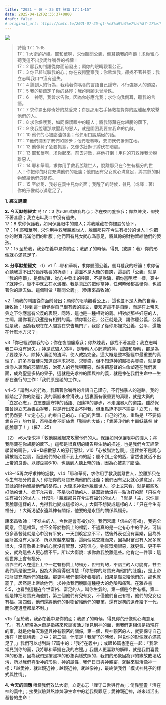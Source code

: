 ```yaml
---
title: "2021 – 07 – 25 QT 詩篇 17：1~15"
date: 2025-04-12T02:35:37+0800
draft: false
# original_url: https://cmtc.tw/2021-07-25-qt-%e8%a9%a9%e7%af%87-17%ef%bc%9a115
---
```


![](/images/qt.jpg)
> 詩篇 17：1\~15  
> 17：1 大衛的祈禱。耶和華啊，求你聽聞公義，側耳聽我的呼籲！求你留心聽我這不出於詭詐嘴唇的祈禱！  
> 17：2 願我的判語從你面前發出；願你的眼睛觀看公正。  
> 17：3 你已經試驗我的心；你在夜間鑒察我；你熬煉我，卻找不著甚麼；我立志叫我口中沒有過失。  
> 17：4 論到人的行為，我藉著你嘴唇的言語自己謹守，不行強暴人的道路。  
> 17：5 我的腳踏定了你的路徑；我的兩腳未曾滑跌。  
> 17：6 　神啊，我曾求告你，因為你必應允我；求你向我側耳，聽我的言語。  
> 17：7 求你顯出你奇妙的慈愛來；你是那用右手拯救投靠你的脫離起來攻擊他們的人。  
> 17：8 求你保護我，如同保護眼中的瞳人；將我隱藏在你翅膀的蔭下，  
> 17：9 使我脫離那欺壓我的惡人，就是圍困我要害我命的仇敵。  
> 17：10 他們的心被脂油包裹；他們用口說驕傲的話。  
> 17：11他們圍困了我們的腳步；他們瞪著眼，要把我們推倒在地。  
> 17：12 他像獅子急要抓食，又像少壯獅子蹲伏在暗處。  
> 17：13 耶和華啊，求你起來，前去迎敵，將他打倒！用你的刀救護我命脫離惡人。  
> 17：14 耶和華啊，求你用手救我脫離世人，脫離那只在今生有福分的世人！你把你的財寶充滿他們的肚腹；他們因有兒女就心滿意足，將其餘的財物留給他們的嬰孩。  
> 17：15 至於我，我必在義中見你的面；我醒了的時候，得見（或譯：著）你的形像就心滿意足了。

**1. 經文誦讀**

**2.  今天默想經文**
詩 17：3 你已經試驗我的心；你在夜間鑒察我；你熬煉我，卻找不著甚麼；我立志叫我口中沒有過失。  
17：8 求你保護我，如同保護眼中的瞳人；將我隱藏在你翅膀的蔭下，  
17：14 耶和華啊，求你用手救我脫離世人，脫離那只在今生有福分的世人！你把你的財寶充滿他們的肚腹；他們因有兒女就心滿意足，將其餘的財物留給他們的嬰孩。  
17：15 至於我，我必在義中見你的面；我醒了的時候，得見（或譯：著）你的形像就心滿意足了。

**3. 分享默想經文**
（1）v1「…耶和華啊，求你聽聞公義，側耳聽我的呼籲！求你留心聽我這不出於詭詐嘴唇的祈禱！」這並不是大衛的自誇，這裏的「公義」就是「我的呼籲」，是個誠實、從心中發出的呼籲，不是欺騙、把你當明牌一樣，簽中了就捧你，簽不中就丟在水溝裡。我是真正的把你當神，任何時候都高舉你，也照著你的話去做。這個叫做「聽聞公義」。（參康來昌牧師）

v2「願我的判語從你面前發出；願你的眼睛觀看公正。」這也並不是大衛的自義，康牧師：「碰到這一類覺得自己很有義的經文，要知道這不是自義，而是在上帝恩典之下你應當有公義的表現，同時，這也是一種相對的義。相對於那些奸惡的人，主啊，請你看到我還是有相對的義。請你看公正，公正就是我；請你聽公義，公義就是我，因為我現在在人間實在求告無門了，我除了從你那裡求公義、公平，還能在什麼地方求？」

v3「你已經試驗我的心；你在夜間鑒察我；你熬煉我，卻找不著甚麼；我立志叫我口中沒有過失。」神是試驗人的神，是鑒察人心肺腑的神，試驗和鑒察，都是為了要煉淨人，除掉人裏面的渣滓，使人成為完全。這大概是整本聖經中最重要的真理了，許多基督徒只知道跟神求祝福、求豐盛，但不知道神的賜福與豐盛，就是要煉淨人裏面的邪情私慾，治死人的老我與罪惡，然後把基督的生命塑造在我們裏面，成為聖靈多結的果子，這就是先求神的國與神的義，就是神在我們生命中一生都在進行的工作：「我們原是祂的工作」。

v4\~5「論到人的行為，我藉著你嘴唇的言語自己謹守，不行強暴人的道路。我的腳踏定了你的路徑；我的兩腳未曾滑跌。」這裏面有很重要的真理，就是大衛的「立定心志」，立志要謹守神的話語、跟隨神的腳步，不走強暴人的道路。雖然保羅曾說立志為善由得我，只是行出來由不得我，但重點絕不是不需要「立志」，我們仍然要「立定心志」約束自己的心、自己的舌頭、自己的行為，重點是「不要倚靠自己」的力量，而是學會不斷倚靠「聖靈的大能」：「靠著我們的主耶穌基督 就能脫離了！」（羅7：25）

（2） v6大衛求神「救他脫離起來攻擊他們的人。保護如同保護眼中的瞳人；將我隱藏在你翅膀的蔭下。」這都是很真切的禱告與生動的描述，也是我們今天經常學習的禱告。v9\~12細數惡人的惡行惡狀。v10「心被脂油包裹」，這裡並不是說心臟被脂油包裹，而是他們的心聽不到上帝的話；聽不到上帝的話，當然也就活不出上帝的良善。以賽亞書6:10，也講到人聽上帝的話，因為心被蒙了脂油。

v13\~15再次呼求神的拯救，v14「耶和華啊，求你用手救我脫離世人，脫離那只在今生有福分的世人！你把你的財寶充滿他們的肚腹；他們因有兒女就心滿意足，將其餘的財物留給他們的嬰孩。」大衛求神救他脫離世人，從上文來看，就是那些攻打他的世人，從下文來看，不是攻打他的人，甚至對他沒有一點攻打的那「只在今生有福分的世人」。什麼叫「脫離那只在今生有福分的世人」？就是「主，求你讓我脫離這樣的人，免得我也變成這樣的人。」大衛不想變成這樣的人：「只在今生有福分」！大衛渴望永遠與神有關係，他要的是永恆的關係與福分。

康來昌牧師：「不信主的人，今世是會有福分的。我們常講「信主的有福」，我完全同意，但這福氣，並不全等於物質上的福氣，不過真的是一定有心中的平安。可惜很多基督徒就是心中沒有平安，一天到晚忿忿不平，然後外表也沒有喜樂，因為外面財富沒有人家多，所以就越來越苦。這兩個惡交織而來，因為財富沒有人家多就很火，沒有敬畏上帝的心就沒有智慧、沒有信心，物質環境很惡，就更氣、更不平安，就為這些人更心懷不平。所以大衛說：求你救我脫離這些。他肯定一件事：這個世界上會有福分。  
信靠主的人在這世上不一定有物質上的福分，但相對的，不信主的人可能有。甚至我們真是很生氣，因為大衛寫得很清楚：「你把你的財寶充滿他們的肚腹」，是上帝把財寶充滿他們的肚腹。那更叫我們恨得牙養癢的，如果是魔鬼給他們的，那也就罷了，居然是上帝給他們。求神救我們脫離這種極大的危險和痛苦。在雅各書5:5，也看到這種在今世富裕、富足的人。叫你生氣的，第一個是今世有福，第二個是神把財寶充滿他們，第三個他們有兒有女，不僅他們自己有福，他們的兒女也有福。第四個，他們還將他們的財物留給他們的嬰孩，還有足夠的遺產給下一代，而你連遺產都拿不到。」

v15「至於我，我必在義中見你的面；我醒了的時候，得見你的形像就心滿意足了。」有人解釋為大衛是指將來死裏復活之後見到神的面，但我們更相信是指現在的事，就是他每天渴望與神有親密的關係，第一個，與神親密的人，就要保守自己活在「因信稱義」之中；第二個，什麼是「我醒了的時候，得見你的形像就心滿意足了。」我們可以想到詩 17篇中的：「我行在義中」；或跟16篇也連在一起：「我常常見到你的面，我將耶和華擺在我的右邊。」我個人更喜歡的解釋，就是我們喜愛神的形象，因為我們是按照神的形象與樣式照的，我們的形象因為罪的緣故敗壞玷污，所以我們喜愛神的形象，神的屬性，我們日日與神親密，就越來越活像神一樣：「越愛神，就越親近神；越親近神，就越像神」，最終使我們「模式神兒子的樣式與性情」。

**4. 今天的回應**
唯願我們效法大衛，立定心志「謹守口舌與行為」；倚靠聖靈「活在神的義中」；接受試驗與熬煉煉淨生命中的老我與罪惡；愛神親近神，越來越活出基督的生命！
